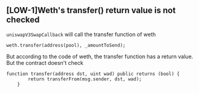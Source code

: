 ## [LOW-1]Weth's transfer() return value is not checked


`uniswapV3SwapCallback` will call the transfer function of weth

```solidity
weth.transfer(address(pool), _amountToSend);
```

But according to the code of weth, the transfer function has a return value. But the contract doesn't check

```solidity
function transfer(address dst, uint wad) public returns (bool) {
        return transferFrom(msg.sender, dst, wad);
    }
```